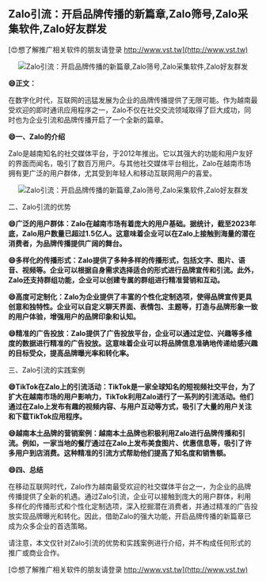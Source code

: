 ## **Zalo引流：开启品牌传播的新篇章,Zalo筛号,Zalo采集软件,Zalo好友群发**

[😍想了解推广相关软件的朋友请登录 http://www.vst.tw](http://www.vst.tw)

 <center><img src="https://vst.tw/MP4/tuiguang/png/8.png" alt="Zalo引流：开启品牌传播的新篇章,Zalo筛号,Zalo采集软件,Zalo好友群发"></center>

**😄正文：**

在数字化时代，互联网的迅猛发展为企业的品牌传播提供了无限可能。作为越南最受欢迎的即时通讯应用程序之一，Zalo不仅在社交交流领域取得了巨大成功，同时也为企业引流和品牌传播开启了一个全新的篇章。

**😄一、Zalo的介绍**

Zalo是越南知名的社交媒体平台，于2012年推出。它以其强大的功能和用户友好的界面而闻名，吸引了数百万用户。与其他社交媒体平台相比，Zalo在越南市场拥有更广泛的用户群体，尤其受到年轻人和移动互联网用户的喜爱。

 <center><img src="https://vst.tw/MP4/tuiguang/png/3.png" alt="Zalo引流：开启品牌传播的新篇章,Zalo筛号,Zalo采集软件,Zalo好友群发"></center>

二、Zalo引流的优势

**😄广泛的用户群体：Zalo在越南市场有着庞大的用户基础。据统计，截至2023年底，Zalo用户数量已超过1.5亿人。这意味着企业可以在Zalo上接触到海量的潜在消费者，为品牌传播提供广阔的舞台。**

**😄多样化的传播形式：Zalo提供了多种多样的传播形式，包括文字、图片、语音、视频等。企业可以根据自身需求选择适合的形式进行品牌宣传和引流。此外，Zalo还支持群组功能，企业可以创建专属的群组进行精准营销和互动。**

**😄高度可定制化：Zalo为企业提供了丰富的个性化定制选项，使得品牌宣传更具创意和独特性。企业可以自定义聊天界面、表情包、主题等，打造与品牌形象一致的用户体验，增强用户的品牌印象和认知。**

**😄精准的广告投放：Zalo提供了广告投放平台，企业可以通过定位、兴趣等多维度的数据进行精准的广告投放。这意味着企业可以将品牌信息准确地传递给感兴趣的目标受众，提高品牌曝光率和转化率。**

三、Zalo引流的实践案例

**😄TikTok在Zalo上的引流活动：TikTok是一家全球知名的短视频社交平台，为了扩大在越南市场的用户影响力，TikTok利用Zalo进行了一系列的引流活动。他们通过在Zalo上发布有趣的视频内容、与用户互动等方式，吸引了大量的用户关注和下载TikTok应用程序。**

**😄越南本土品牌的营销案例：越南本土品牌也积极利用Zalo进行品牌传播和引流。例如，一家当地的餐厅通过在Zalo上发布美食图片、优惠信息等，吸引了许多用户到店消费。这种精准的引流方式帮助他们提高了知名度和销售额。**

**😄四、总结**

在移动互联网时代，Zalo作为越南最受欢迎的社交媒体平台之一，为企业的品牌传播提供了全新的机遇。通过Zalo引流，企业可以接触到庞大的用户群体，利用多样化的传播形式和个性化定制选项，深入挖掘潜在消费者，并通过精准的广告投放实现品牌曝光和转化。因此，借助Zalo的强大功能，开启品牌传播的新篇章已成为众多企业的首选策略。

请注意，本文仅针对Zalo引流的优势和实践案例进行介绍，并不构成任何形式的推广或商业合作。

[😍想了解推广相关软件的朋友请登录 http://www.vst.tw](http://www.vst.tw)



